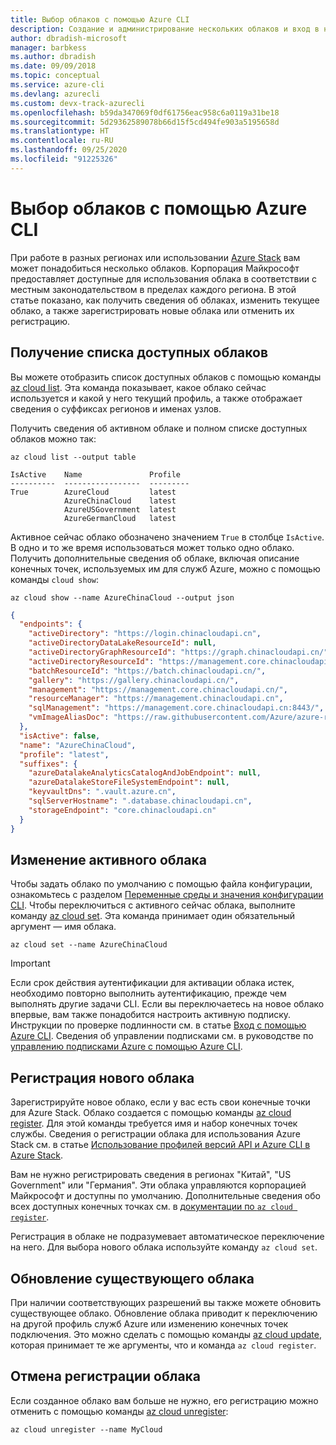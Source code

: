 ```yaml
---
title: Выбор облаков с помощью Azure CLI
description: Создание и администрирование нескольких облаков и вход в них с помощью Azure CLI.
author: dbradish-microsoft
manager: barbkess
ms.author: dbradish
ms.date: 09/09/2018
ms.topic: conceptual
ms.service: azure-cli
ms.devlang: azurecli
ms.custom: devx-track-azurecli
ms.openlocfilehash: b59da347069f0df61756eac958c6a0119a31be18
ms.sourcegitcommit: 5d29362589078b66d15f5cd494fe903a5195658d
ms.translationtype: HT
ms.contentlocale: ru-RU
ms.lasthandoff: 09/25/2020
ms.locfileid: "91225326"
---
```

# <a name="select-clouds-with-the-azure-cli"></a>Выбор облаков с помощью Azure CLI

При работе в разных регионах или использовании [Azure Stack](/azure/azure-stack/user/) вам может понадобиться несколько облаков. Корпорация Майкрософт предоставляет доступные для использования облака в соответствии с местным законодательством в пределах каждого региона. В этой статье показано, как получить сведения об облаках, изменить текущее облако, а также зарегистрировать новые облака или отменить их регистрацию.

## <a name="list-available-clouds"></a>Получение списка доступных облаков

Вы можете отобразить список доступных облаков с помощью команды [az cloud list](/cli/azure/cloud#az-cloud-list). Эта команда показывает, какое облако сейчас используется и какой у него текущий профиль, а также отображает сведения о суффиксах регионов и именах узлов.

Получить сведения об активном облаке и полном списке доступных облаков можно так:

```azurecli-interactive
az cloud list --output table
```

```output
IsActive    Name               Profile
----------  -----------------  ---------
True        AzureCloud         latest
            AzureChinaCloud    latest
            AzureUSGovernment  latest
            AzureGermanCloud   latest
```

Активное сейчас облако обозначено значением `True` в столбце `IsActive`. В одно и то же время использоваться может только одно облако. Получить дополнительные сведения об облаке, включая описание конечных точек, используемых им для служб Azure, можно с помощью команды `cloud show`:

```azurecli-interactive
az cloud show --name AzureChinaCloud --output json
```

```json
{
  "endpoints": {
    "activeDirectory": "https://login.chinacloudapi.cn",
    "activeDirectoryDataLakeResourceId": null,
    "activeDirectoryGraphResourceId": "https://graph.chinacloudapi.cn/",
    "activeDirectoryResourceId": "https://management.core.chinacloudapi.cn/",
    "batchResourceId": "https://batch.chinacloudapi.cn/",
    "gallery": "https://gallery.chinacloudapi.cn/",
    "management": "https://management.core.chinacloudapi.cn/",
    "resourceManager": "https://management.chinacloudapi.cn",
    "sqlManagement": "https://management.core.chinacloudapi.cn:8443/",
    "vmImageAliasDoc": "https://raw.githubusercontent.com/Azure/azure-rest-api-specs/master/arm-compute/quickstart-templates/aliases.json"
  },
  "isActive": false,
  "name": "AzureChinaCloud",
  "profile": "latest",
  "suffixes": {
    "azureDatalakeAnalyticsCatalogAndJobEndpoint": null,
    "azureDatalakeStoreFileSystemEndpoint": null,
    "keyvaultDns": ".vault.azure.cn",
    "sqlServerHostname": ".database.chinacloudapi.cn",
    "storageEndpoint": "core.chinacloudapi.cn"
  }
}
```

## <a name="switch-the-active-cloud"></a>Изменение активного облака

Чтобы задать облако по умолчанию с помощью файла конфигурации, ознакомьтесь с разделом [Переменные среды и значения конфигурации CLI](./azure-cli-configuration.md?view=azure-cli-latest#cli-configuration-values-and-environment-variables).  Чтобы переключиться с активного сейчас облака, выполните команду [az cloud set](/cli/azure/cloud#az-cloud-set). Эта команда принимает один обязательный аргумент — имя облака.

```azurecli-interactive
az cloud set --name AzureChinaCloud
```

> [!IMPORTANT]
> Если срок действия аутентификации для активации облака истек, необходимо повторно выполнить аутентификацию, прежде чем выполнять другие задачи CLI. Если вы переключаетесь на новое облако впервые, вам также понадобится настроить активную подписку.
> Инструкции по проверке подлинности см. в статье [Вход с помощью Azure CLI](authenticate-azure-cli.md). Сведения об управлении подписками см. в руководстве по [управлению подписками Azure с помощью Azure CLI](manage-azure-subscriptions-azure-cli.md).

## <a name="register-a-new-cloud"></a>Регистрация нового облака

Зарегистрируйте новое облако, если у вас есть свои конечные точки для Azure Stack. Облако создается с помощью команды [az cloud register](/cli/azure/cloud#az-cloud-register). Для этой команды требуется имя и набор конечных точек службы. Сведения о регистрации облака для использования Azure Stack см. в статье [Использование профилей версий API и Azure CLI в Azure Stack](/azure/azure-stack/user/azure-stack-version-profiles-azurecli2#connect-to-azure-stack).

Вам не нужно регистрировать сведения в регионах "Китай", "US Government" или "Германия". Эти облака управляются корпорацией Майкрософт и доступны по умолчанию.  Дополнительные сведения обо всех доступных конечных точках см. в [документации по `az cloud register`](/cli/azure/cloud#az-cloud-register).

Регистрация в облаке не подразумевает автоматическое переключение на него. Для выбора нового облака используйте команду `az cloud set`.

## <a name="update-an-existing-cloud"></a>Обновление существующего облака

При наличии соответствующих разрешений вы также можете обновить существующее облако. Обновление облака приводит к переключению на другой профиль служб Azure или изменению конечных точек подключения.
Это можно сделать с помощью команды [az cloud update](/cli/azure/cloud#az-cloud-update), которая принимает те же аргументы, что и команда `az cloud register`.

## <a name="unregister-a-cloud"></a>Отмена регистрации облака

Если созданное облако вам больше не нужно, его регистрацию можно отменить с помощью команды [az cloud unregister](/cli/azure/cloud#az-cloud-unregister):

```azurecli-interactive
az cloud unregister --name MyCloud
```